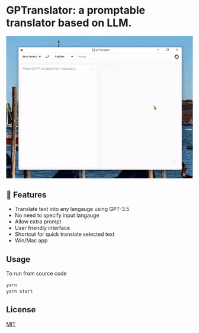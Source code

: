 # GPTranslator: a promptable translator based on LLM.
![intro gif](https://raw.githubusercontent.com/oyuntuayC/GPTranslator/main/src/intro.gif)

## 🚀 Features

- Translate text into any langauge using GPT-3.5
- No need to specify input langauge
- Allow extra prompt
- User friendly interface
- Shortcut for quick translate selected text
- Win/Mac app

## Usage

To run from source code

```sh
yarn
yarn start
```

## License

[MIT](https://github.com/oyuntuayC/GPTranslator/blob/main/LICENSE)
